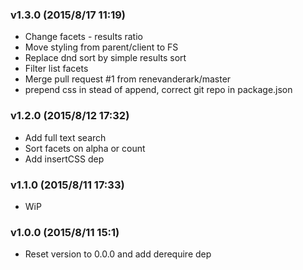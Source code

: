 ### v1.3.0	(2015/8/17 11:19)
* Change facets - results ratio
* Move styling from parent/client to FS
* Replace dnd sort by simple results sort
* Filter list facets
* Merge pull request #1 from renevanderark/master
* prepend css in stead of append, correct git repo in package.json

### v1.2.0	(2015/8/12 17:32)
* Add full text search
* Sort facets on alpha or count
* Add insertCSS dep

### v1.1.0	(2015/8/11 17:33)
* WiP

### v1.0.0	(2015/8/11 15:1)
* Reset version to 0.0.0 and add derequire dep

